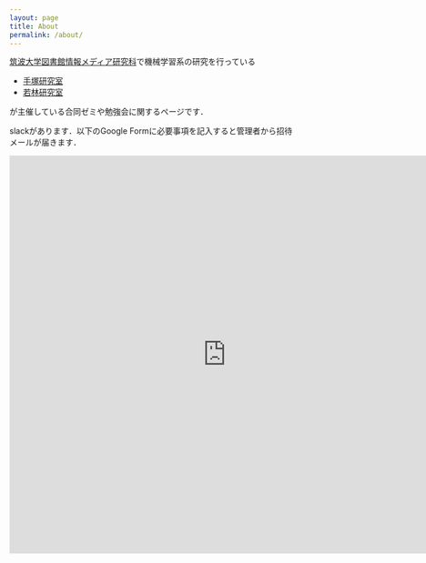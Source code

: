 ```yaml
---
layout: page
title: About
permalink: /about/
---
```


[筑波大学図書館情報メディア研究科](http://www.slis.tsukuba.ac.jp/grad/)で機械学習系の研究を行っている

- [手塚研究室](http://xi.kc.tsukuba.ac.jp/)
- [若林研究室](http://wkblab.github.io/)

が主催している合同ゼミや勉強会に関するページです．

slackがあります．以下のGoogle Formに必要事項を記入すると管理者から招待メールが届きます．

<iframe src="https://docs.google.com/forms/d/e/1FAIpQLScBy_8FeWmoVBKoO6lvx_U9zeZpfrhh1n5G3XhlmwctZJeOkw/viewform?embedded=true" width="760" height="700" frameborder="0" marginheight="0" marginwidth="0">読み込んでいます...</iframe>

